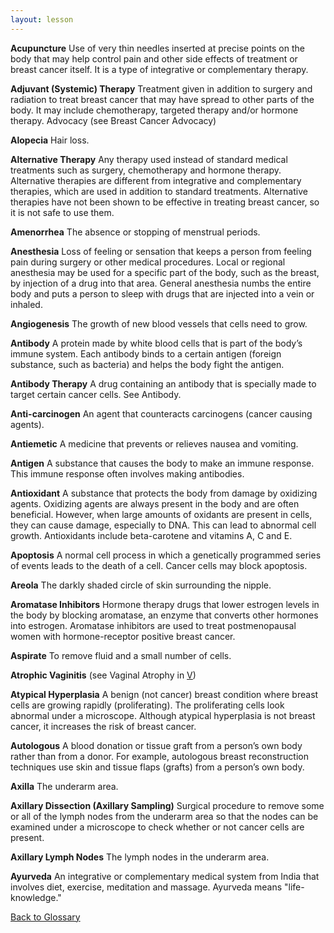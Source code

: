 ```yaml
---
layout: lesson
---
```


<a name="top"></a>

**Acupuncture** 
Use of very thin needles inserted at precise points on the body that may help control pain and other side effects of treatment or breast cancer itself. It is a type of integrative or complementary therapy.

**Adjuvant (Systemic) Therapy** 
Treatment given in addition to surgery and radiation to treat breast cancer that may have spread to other parts of the body. It may include chemotherapy, targeted therapy and/or hormone therapy.
Advocacy (see Breast Cancer Advocacy)
 
**Alopecia** 
Hair loss.

**Alternative Therapy** 
Any therapy used instead of standard medical treatments such as surgery, chemotherapy and hormone therapy. Alternative therapies are different from integrative and complementary therapies, which are used in addition to standard treatments. Alternative therapies have not been shown to be effective in treating breast cancer, so it is not safe to use them.

**Amenorrhea** 
The absence or stopping of menstrual periods.

**Anesthesia** 
Loss of feeling or sensation that keeps a person from feeling pain during surgery or other medical procedures. Local or regional anesthesia may be used for a specific part of the body, such as the breast, by injection of a drug into that area. General anesthesia numbs the entire body and puts a person to sleep with drugs that are injected into a vein or inhaled.

**Angiogenesis** 
The growth of new blood vessels that cells need to grow.

**Antibody** 
A protein made by white blood cells that is part of the body’s immune system. Each antibody binds to a certain antigen (foreign substance, such as bacteria) and helps the body fight the antigen.

**Antibody Therapy** 
A drug containing an antibody that is specially made to target certain cancer cells. See Antibody.

**Anti-carcinogen** 
An agent that counteracts carcinogens (cancer causing agents).

**Antiemetic** 
A medicine that prevents or relieves nausea and vomiting.

**Antigen** 
A substance that causes the body to make an immune response. This immune response often involves making antibodies.
 
**Antioxidant** 
A substance that protects the body from damage by oxidizing agents. Oxidizing agents are always present in the body and are often beneficial. However, when large amounts of oxidants are present in cells, they can cause damage, especially to DNA. This can lead to abnormal cell growth. Antioxidants include beta-carotene and vitamins A, C and E.

**Apoptosis** 
A normal cell process in which a genetically programmed series of events leads to the death of a cell. Cancer cells may block apoptosis.

**Areola** 
The darkly shaded circle of skin surrounding the nipple.

**Aromatase Inhibitors** 
Hormone therapy drugs that lower estrogen levels in the body by blocking aromatase, an enzyme that converts other hormones into estrogen. Aromatase inhibitors are used to treat postmenopausal women with hormone-receptor positive breast cancer.

**Aspirate** 
To remove fluid and a small number of cells.

**Atrophic Vaginitis** (see Vaginal Atrophy in [V](/{{page.root}}/myhthelperEduContent/V/index.html)) 

**Atypical Hyperplasia** 
A benign (not cancer) breast condition where breast cells are growing rapidly (proliferating). The proliferating cells look abnormal under a microscope.
Although atypical hyperplasia is not breast cancer, it increases the risk of breast cancer.

**Autologous** 
A blood donation or tissue graft from a person’s own body rather than from a donor. For example, autologous breast reconstruction techniques use skin and tissue flaps (grafts) from a person’s own body.

**Axilla** 
The underarm area.

**Axillary Dissection (Axillary Sampling)** 
Surgical procedure to remove some or all of the lymph nodes from the underarm area so that the nodes can be examined under a microscope to check whether or not cancer cells are present.
 
**Axillary Lymph Nodes** 
The lymph nodes in the underarm area.

**Ayurveda** 
An integrative or complementary medical system from India that involves diet, exercise, meditation and massage. Ayurveda means "life-knowledge."

<!--a href="#top">Back to top of page</a-->
<a href="https://scnslabutsa.github.io/myhthelperEduContent/Glossary/index.html">Back to Glossary</a>


